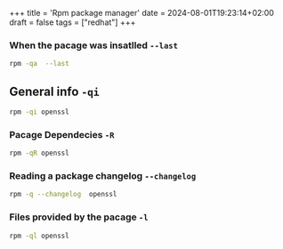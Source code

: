 +++
title = 'Rpm package manager'
date = 2024-08-01T19:23:14+02:00
draft = false
tags = ["redhat"]
+++



### When the pacage was insatlled `--last`
```bash
rpm -qa  --last
```

## General info `-qi`
```bash
rpm -qi openssl
```


### Pacage Dependecies `-R`
```bash
rpm -qR openssl
```

### Reading a package changelog `--changelog`

```bash
rpm -q --changelog  openssl
```

### Files provided by the pacage `-l`
```bash
rpm -ql openssl
```
